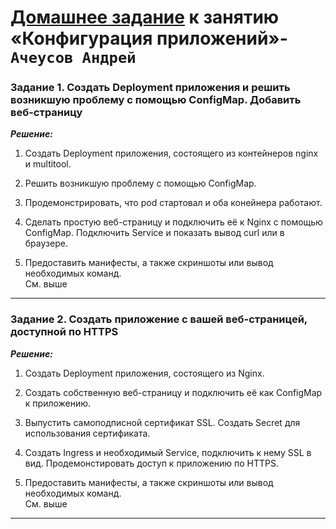 # [Домашнее задание](https://github.com/netology-code/kuber-homeworks/blob/main/2.3/2.3.md) к занятию «Конфигурация приложений»- `Ачеусов Андрей`


### Задание 1. Создать Deployment приложения и решить возникшую проблему с помощью ConfigMap. Добавить веб-страницу  

***Решение:***  

1. Создать Deployment приложения, состоящего из контейнеров nginx и multitool.  


2. Решить возникшую проблему с помощью ConfigMap.  


3. Продемонстрировать, что pod стартовал и оба конейнера работают.  


4. Сделать простую веб-страницу и подключить её к Nginx с помощью ConfigMap. Подключить Service и показать вывод curl или в браузере.  


5. Предоставить манифесты, а также скриншоты или вывод необходимых команд.  
См. выше   

---


### Задание 2. Создать приложение с вашей веб-страницей, доступной по HTTPS  

***Решение:***  

1. Создать Deployment приложения, состоящего из Nginx.  


2. Создать собственную веб-страницу и подключить её как ConfigMap к приложению.  


3. Выпустить самоподписной сертификат SSL. Создать Secret для использования сертификата.  


4. Создать Ingress и необходимый Service, подключить к нему SSL в вид. Продемонстировать доступ к приложению по HTTPS.  


5. Предоставить манифесты, а также скриншоты или вывод необходимых команд.  
См. выше   

---
